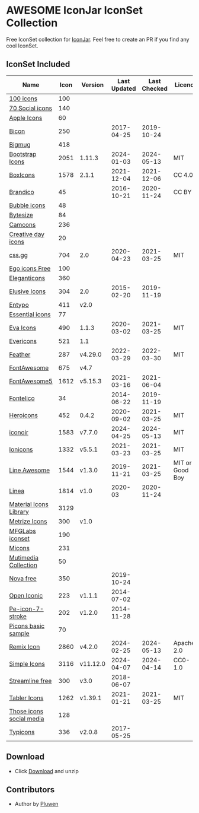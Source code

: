 # AWESOME IconJar IconSet Collection

Free IconSet collection for [IconJar](https://geticonjar.com/). Feel free to create an PR if you find any cool IconSet.

## IconSet Included

| Name            | Icon | Version | Last Updated | Last Checked | Licence |
| --------------- | ------ | ------- | ----- | ----- | ---- |
| [100 icons](#) | 100 | | | | |
| [70 Social icons](#) | 140 | | | | |
| [Apple Icons](http://www.webalys.com) | 60 | | | | |
| [Bicon](http://bicon.lab.themebucket.net) | 250 | | 2017-04-25 | 2019-10-24 | |
| [Bigmug](#) | 418 | | | | |
| [Bootstrap Icons](https://github.com/twbs/icons) | 2051 | 1.11.3 | 2024-01-03 | 2024-05-13 | MIT |
| [BoxIcons](https://github.com/atisawd/boxicons) | 1578 | 2.1.1 | 2021-12-04 | 2021-12-06 | CC 4.0 |
| [Brandico](https://github.com/fontello/brandico.font) | 45 | | 2016-10-21 | 2020-11-24 | CC BY |
| [Bubble icons](#) | 48 | | | | |
| [Bytesize](#) | 84 | | | | |
| [Camcons](#) | 236 | | | | |
| [Creative day icons](#) | 20 | | | | |
| [css.gg](https://github.com/astrit/css.gg) | 704 | 2.0 | 2020-04-23 | 2021-03-25 | MIT |
| [Ego icons Free](http://www.ego-icons.com) | 100 | | | | |
| [Eleganticons](https://github.com/josephnle/elegant-icons) | 360 | | | | |
| [Elusive Icons](https://github.com/reduxframework/elusive-icons) | 304 | 2.0 | 2015-02-20 | 2019-11-19 | |
| [Entypo](http://www.entypo.com) | 411 | v2.0 | | | |
| [Essential icons](#) | 77 | | | | |
| [Eva Icons](https://github.com/akveo/eva-icons) | 490 | 1.1.3 | 2020-03-02 | 2021-03-25 | MIT |
| [Evericons](http://www.evericons.com) | 521 | 1.1 | | | |
| [Feather](https://github.com/feathericons/feather) | 287 | v4.29.0 | 2022-03-29 | 2022-03-30 | MIT |
| [FontAwesome](https://github.com/FortAwesome/Font-Awesome) | 675 | v4.7 | | | |
| [FontAwesome5](https://fontawesome.com) | 1612 | v5.15.3 | 2021-03-16 | 2021-06-04 | |
| [Fontelico](https://github.com/fontello/fontelico.font) | 34 |  | 2014-06-22 | 2019-11-19 | |
| [Heroicons](https://github.com/tailwindlabs/heroicons) | 452 | 0.4.2 | 2020-09-02 | 2021-03-25 | MIT |
| [iconoir](https://github.com/iconoir-icons/iconoir) | 1583 | v7.7.0 | 2024-04-25 | 2024-05-13 | MIT |
| [Ionicons](https://github.com/ionic-team/ionicons) | 1332 | v5.5.1 | 2021-03-23 | 2021-03-25 | MIT |
| [Line Awesome](https://github.com/icons8/line-awesome) | 1544 | v1.3.0 | 2019-11-21 | 2021-03-25 | MIT or Good Boy |
| [Linea](http://linea.io) | 1814 | v1.0 | 2020-03 | 2020-11-24 | |
| [Material Icons Library](https://icons.pixsellz.io/) | 3129 | | | | |
| [Metrize Icons](http://www.alessioatzeni.com/metrize-icons) | 300 | v1.0 | | | |
| [MFGLabs iconset](https://github.com/MfgLabs/mfglabs-iconset) | 190 | | | | |
| [Micons](https://dribbble.com/shots/2071168-231-Icon-Set) | 231 | | | | |
| [Mutimedia Collection](#) | 50 | | | | |
| [Nova free](https://www.webalys.com/nova/) | 350 |  | 2019-10-24 | | |
| [Open Iconic](https://github.com/iconic/open-iconic) | 223 | v1.1.1 | 2014-07-02 | | |
| [Pe-icon-7-stroke](http://themes-pixeden.com/font-demos/7-stroke) | 202 | v1.2.0 | 2014-11-28 | | |
| [Picons basic sample](#) | 70 | | | | |
| [Remix Icon](https://github.com/Remix-Design/RemixIcon) | 2860 | v4.2.0 | 2024-02-25 | 2024-05-13 | Apache-2.0 |
| [Simple Icons](https://github.com/simple-icons/simple-icons) | 3116 | v11.12.0 | 2024-04-07 | 2024-04-14 | CC0-1.0 |
| [Streamline free](https://streamlineicons.com) | 300 | v3.0 | 2018-06-07 | | |
| [Tabler Icons](https://github.com/tabler/tabler-icons) | 1262 | v1.39.1 | 2021-01-21 | 2021-03-25 | MIT |
| [Those icons social media](https://thoseicons.com/freebies) | 128 | | | | |
| [Typicons](https://github.com/stephenhutchings/typicons.font) | 336 | v2.0.8 | 2017-05-25 | | |

## Download

* Click [Download](https://github.com/pluwen/awesome-iconjar/archive/main.zip) and unzip

## Contributors

* Author by [Pluwen](https://twitter.com/pluwen)
